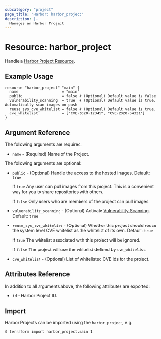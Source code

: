 ```yaml
---
subcategory: "project"
page_title: "Harbor: harbor_project"
description: |-
  Manages an Harbor Project
---
```


# Resource: harbor_project

Handle a [Harbor Project Resource](https://goharbor.io/docs/1.10/working-with-projects/create-projects/).

## Example Usage

```hcl
resource "harbor_project" "main" {
  name                    = "main"
  public                  = false # (Optional) Default value is false
  vulnerability_scanning  = true  # (Optional) Default value is true. Automatically scan images on push
  reuse_sys_cve_whitelist = false # (Optional) Default value is true.
  cve_whitelist           = ["CVE-2020-12345", "CVE-2020-54321"]
}
```

## Argument Reference

The following arguments are required:

* `name` - (Required) Name of the Project.

The following arguments are optional:

* `public` - (Optional) Handle the access to the hosted images. Default: `true`

    If `true` Any user can pull images from this project. This is a convenient way for you to share repositories with others.

    If `false` Only users who are members of the project can pull images

* `vulnerability_scanning` - (Optional) Activate [Vulnerability Scanning](https://goharbor.io/docs/1.10/administration/vulnerability-scanning/). Default: `true`

* `reuse_sys_cve_whitelist` - (Optional) Whether this project should reuse the system level CVE whitelist as the whitelist of its own. Default: `true`

    If `true`  The whitelist associated with this project will be ignored.

    If `false` The project will use the whitelist defined by `cve_whitelist`.

* `cve_whitelist` - (Optional) List of whitelisted CVE ids for the project.

## Attributes Reference

In addition to all arguments above, the following attributes are exported:

* `id` - Harbor Project ID.

## Import

Harbor Projects can be imported using the `harbor_project`, e.g.

```
$ terraform import harbor_project.main 1
```
